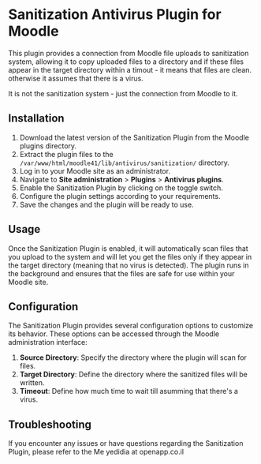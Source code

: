 # Sanitization Antivirus Plugin for Moodle

This plugin provides a connection from Moodle file uploads to sanitization system, allowing it to copy uploaded files to a directory and if these files appear in the target directory within a timout - it means that files are clean.
otherwise it assumes that there is a virus.

It is not the sanitization system - just the connection from Moodle to it.

## Installation

1. Download the latest version of the Sanitization Plugin from the Moodle plugins directory.
2. Extract the plugin files to the `/var/www/html/moodle41/lib/antivirus/sanitization/` directory.
3. Log in to your Moodle site as an administrator.
4. Navigate to **Site administration** > **Plugins** > **Antivirus plugins**.
5. Enable the Sanitization Plugin by clicking on the toggle switch.
6. Configure the plugin settings according to your requirements.
7. Save the changes and the plugin will be ready to use.

## Usage

Once the Sanitization Plugin is enabled, it will automatically scan files that you upload to the system and will let you get the files only if they appear in the target directory (meaning that no virus is detected). The plugin runs in the background and ensures that the files are safe for use within your Moodle site.

## Configuration

The Sanitization Plugin provides several configuration options to customize its behavior. These options can be accessed through the Moodle administration interface:

1. **Source Directory**: Specify the directory where the plugin will scan for files.
2. **Target Directory**: Define the directory where the sanitized files will be written.
3. **Timeout**: Define how much time to wait till asumming that there's a virus.

## Troubleshooting

If you encounter any issues or have questions regarding the Sanitization Plugin, please refer to the Me yedidia at openapp.co.il

